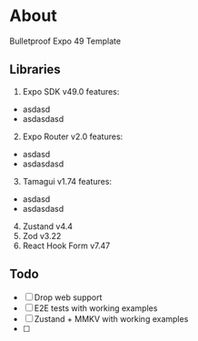 # About

Bulletproof Expo 49 Template

## Libraries

1. Expo SDK v49.0 features:

- asdasd
- asdasdasd

2. Expo Router v2.0 features:

- asdasd
- asdasdasd

3. Tamagui v1.74 features:

- asdasd
- asdasdasd

4. Zustand v4.4
5. Zod v3.22
6. React Hook Form v7.47

## Todo

- [ ] Drop web support
- [ ] E2E tests with working examples
- [ ] Zustand + MMKV with working examples
- [ ]

